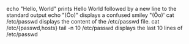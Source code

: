 echo "Hello, World" prints Hello World followed by a new line to the standard output
echo "(Ôo)" displays a confused smiley "(Ôo)'
cat /etc/passwd displays the content of the /etc/passwd file.
cat /etc/{passwd,hosts}
tail -n 10 /etc/passwd displays the last 10 lines of /etc/passwd
